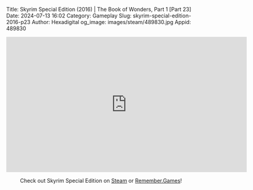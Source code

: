 Title: Skyrim Special Edition (2016) | The Book of Wonders, Part 1 [Part 23]
Date: 2024-07-13 16:02
Category: Gameplay
Slug: skyrim-special-edition-2016-p23
Author: Hexadigital
og_image: images/steam/489830.jpg
Appid: 489830

<center><iframe src="https://www.youtube.com/embed/aA7V7bMwn-w?feature=oembed" allow="accelerometer; autoplay; encrypted-media; gyroscope; picture-in-picture" width="640" height="360" frameborder="0"></iframe>

Check out Skyrim Special Edition on [Steam](https://store.steampowered.com/app/489830/?curator_clanid=34633900) or [Remember.Games](https://remember.games/game/164/the-elder-scrolls-v-skyrim-special-edition/)!</center>